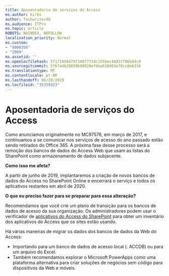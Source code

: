 ```yaml
---
title: Aposentadoria de serviços do Access
ms.author: kirks
author: Techwriter40
ms.audience: ITPro
ms.topic: article
ROBOTS: NOINDEX, NOFOLLOW
localization_priority: Normal
ms.custom:
- "9000356"
- "2009"
ms.assetid: ''
ms.openlocfilehash: 5f171050479f34077f3dc155bec40437f86b84c0
ms.sourcegitcommit: 5fb7a4b28859690020efdea630d03e70cc0e6334
ms.translationtype: MT
ms.contentlocale: pt-BR
ms.lasthandoff: 06/28/2019
ms.locfileid: "35359323"
---
```

# <a name="access-services-retirement"></a>Aposentadoria de serviços do Access

Como anunciamos originalmente no MC97576, em março de 2017, e continuamos a se comunicar nos serviços de acesso do ano passado estão sendo retirados do Office 365. A próxima fase desse processo será a remoção dos bancos de dados do Access Web que usam as listas do SharePoint como armazenamento de dados subjacente.

**Como isso me afeta?**

A partir de junho de 2019, implantaremos a criação de novos bancos de dados do Access no SharePoint Online e encerrará o serviço e todos os aplicativos restantes em abril de 2020.

**O que eu preciso fazer para se preparar para essa alteração?**

Recomendamos que você crie um plano de transição para os bancos de dados de acesso da sua organização. Os administradores podem usar o verificador de [aplicativos do Access do SharePoint](https://github.com/SharePoint/PnP-Tools/tree/master/Solutions/SharePoint.AccessApp.Scanner) para obter um inventário dos aplicativos do Access que os sites estão usando.

Há várias maneiras de migrar os dados dos bancos de dados da Web do Access:

- Importando para um banco de dados de acesso local (. ACCDB) ou para um arquivo do Excel.
- Também recomendamos explorar o Microsoft PowerApps como uma plataforma alternativa para criar soluções de negócios sem código para dispositivos da Web e móveis.